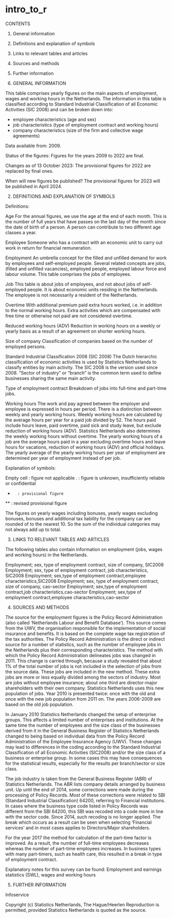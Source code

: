 # intro_to_r
CONTENTS

1. General information
2. Definitions and explanation of symbols
3. Links to relevant tables and articles
4. Sources and methods
5. Further information

1. GENERAL INFORMATION

This table comprises yearly figures on the main aspects of employment, wages and working hours in the Netherlands. The information in this table is classified according to Standard Industrial Classification of all Economic Activities (SIC 2008) and can be broken down into:
- employee characteristics (age and sex)
- job characteristics (type of employment contract and working hours)
- company characteristics (size of the firm and collective wage agreements)

Data available from: 2009.

Status of the figures:
Figures for the years 2009 to 2022 are final. 

Changes as of 13 October 2023:
The provisional figures for 2022 are replaced by final ones.

When will new figures be published?
The provisional figures for 2023 will be published in April 2024.

2. DEFINITIONS AND EXPLANATION OF SYMBOLS

Definitions:

Age
For the annual figures, we use the age at the end of each month. This is the number of full years that have passes on the last day of the month since the date of birth of a person. A person can contribute to two different age classes a year.

Employee
Someone  who has a contract with an economic unit to carry out work in return for financial remuneration. 

Employment
An umbrella concept for the filled and unfilled demand for work by employees and self-employed people. Several related concepts are jobs, (filled and unfilled vacancies), employed people, employed labour force and labour volume. This table comprises the jobs of employees.

Job 
This table is about jobs of employees, and not about jobs of self-employed people. It is about economic units residing in the Netherlands. The employee is not necessarily a resident of the Netherlands.

Overtime
With additional premium paid extra hours worked, i.e. in addition to the normal working hours. Extra activities which are compensated with free time or otherwise not paid are not considered overtime.

Reduced working hours (ADV)
Reduction in working hours on a weekly or yearly basis as a result of an agreement on shorter working hours. 

Size of company
Classification of companies based on the number of employed persons. 

Standard Industrial Classification 2008 (SIC 2008)
The Dutch hierarchic classification of economic activities is used by Statistics Netherlands to classify entities by main activity. The SIC 2008 is the version used since 2008.
“Sector of industry” or “branch” is the common term used to define businesses sharing the same main activity. 

Type of employment contract
Breakdown of jobs into full-time and part-time jobs.

Working hours
The work and pay agreed between the employer and employee is expressed in hours per period. There is a distinction between weekly and yearly working hours. Weekly working hours are calculated by the average hours per year for a paid job divided by 52. The hours paid include hours leave, paid overtime, paid sick and study leave, but exclude reduction of working hours (ADV). Statistics Netherlands also determines the weekly working hours without overtime. 
The yearly working hours of a job are the average hours paid in a year excluding overtime hours and leave hours for vacations, reduction of working hours (ADV) and official holidays. The yearly average of the yearly working hours per year of employment are determined per year of employment instead of per job. 

Explanation of symbols:

Empty cell	: figure not applicable
. 		: figure is unknown, insufficiently reliable or confidential
*		: provisional figure 
**		: revised provisional figure

The figures on yearly wages including bonuses, yearly wages excluding bonuses, bonuses and additional tax liability for the company car are rounded of to the nearest 10. So the sum of the individual categories may not always add up to total. 

3. LINKS TO RELEVANT TABLES AND ARTICLES

The following tables also contain information on employment (jobs, wages and working hours) in the Netherlands.

Employment; sex, type of employment contract, size of company, SIC2008
Employment; sex, type of employment contract, job characteristics, SIC2008
Employment; sex,type of employment contract,employee characteristics,SIC2008
Employment; sex, type of employment contract, size of company, cao-sector
Employment; sex,type of employment contract,job characteristics,cao-sector
Employment; sex,type of employment contract,employee characteristics,cao-sector

4. SOURCES AND METHODS

The source for the employment figures is the Policy Record Administration (also called ‘Netherlands Labour and Benefit Database’). This source comes from the UWV, the organisation responsible for the implementation of social insurance and benefits. It is based on the complete wage tax registration of the tax authorities. The Policy Record Administration is the direct or indirect source for a number of statistics, such as the number of employee jobs in the Netherlands plus their corresponding characteristics. The method with which the Policy Record Administration delineates jobs was changed in 2011. This change is carried through, because a study revealed that about 1% of the total number of jobs is not included in the selection of jobs from the source data. These jobs are included in the new method. These extra jobs are more or less equally divided among the sectors of industry. Most are jobs without employee insurance; about one third are director-major shareholders with their own company. Statistics Netherlands uses this new population of jobs. Year 2010 is presented twice: once with the old and once with the new job population from 2011 on. The years 2006-2009 are based on the old job population.  

In January 2010 Statistics Netherlands changed the setup of enterprise groups. This affects a limited number of enterprises and institutions. At the same time the number of employees and the size class of the businesses derived from it in the General Business Register of Statistics Netherlands changed to being based on individual data from the Policy Record Administration of the Employee Insurance Agency (UWV). These changes may lead to differences in the coding according to the Standard Industrial Classification of all Economic Activities (SIC2008) and/or the size class of a business or enterprise group. In some cases this may have consequences for the statistical results, especially for the results per branch/sector or size class.

The job industry is taken from the General Business Register (ABR) of Statistics Netherlands. The ABR lists company details arranged by business unit. Up until the end of 2014, some corrections were made during the processing of Policy Records. Most of these corrections were related to SBI (Standard Industrial Classification) 64200, referring to Financial institutions. In cases where the business type code listed in Policy Records was different from the SBI 64200, this SBI was recoded into a code more in line with the sector code. Since 2014, such recoding is no longer applied. The break which occurs as a result can be seen when selecting ‘Financial services’ and in most cases applies to Directors/Major shareholders.

For the year 2017 the method for calculation of the part-time factor is improved. As a result, the number of full-time employees decreases whereas the number of part-time employees increases. In business types with many part-timers, such as health care, this resulted in a break in type of employment contract.

Explanatory notes for this survey can be found: 
Employment and earnings statistics (SWL), wages and working hours

5. FURTHER INFORMATION

Infoservice

Copyright (c) Statistics Netherlands, The Hague/Heerlen
Reproduction is permitted, provided Statistics Netherlands is quoted as the source. 
